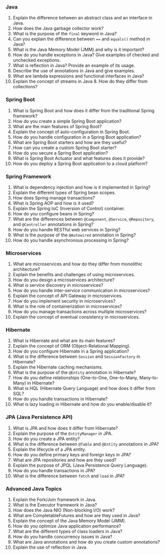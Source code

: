 ### Java
1. Explain the difference between an abstract class and an interface in Java.
2. How does the Java garbage collector work?
3. What is the purpose of the `final` keyword in Java?
4. Can you explain the difference between `==` and `equals()` method in Java?
5. What is the Java Memory Model (JMM) and why is it important?
6. How do you handle exceptions in Java? Give examples of checked and unchecked exceptions.
7. What is reflection in Java? Provide an example of its usage.
8. Describe the use of annotations in Java and give examples.
9. What are lambda expressions and functional interfaces in Java?
10. Explain the concept of streams in Java 8. How do they differ from collections?

### Spring Boot
1. What is Spring Boot and how does it differ from the traditional Spring framework?
2. How do you create a simple Spring Boot application?
3. What are the main features of Spring Boot?
4. Explain the concept of auto-configuration in Spring Boot.
5. How do you handle configuration in a Spring Boot application?
6. What are Spring Boot starters and how are they useful?
7. How can you create a custom Spring Boot starter?
8. How do you secure a Spring Boot application?
9. What is Spring Boot Actuator and what features does it provide?
10. How do you deploy a Spring Boot application to a cloud platform?

### Spring Framework
1. What is dependency injection and how is it implemented in Spring?
2. Explain the different types of Spring bean scopes.
3. How does Spring manage transactions?
4. What is Spring AOP and how is it used?
5. Explain the Spring IoC (Inversion of Control) container.
6. How do you configure beans in Spring?
7. What are the differences between `@Component`, `@Service`, `@Repository`, and `@Controller` annotations in Spring?
8. How do you handle RESTful web services in Spring?
9. What is the purpose of the `@Autowired` annotation in Spring?
10. How do you handle asynchronous processing in Spring?

### Microservices
1. What are microservices and how do they differ from monolithic architecture?
2. Explain the benefits and challenges of using microservices.
3. How do you design a microservices architecture?
4. What is service discovery in microservices?
5. How do you handle inter-service communication in microservices?
6. Explain the concept of API Gateway in microservices.
7. How do you implement security in microservices?
8. What is the role of containerization in microservices?
9. How do you manage transactions across multiple microservices?
10. Explain the concept of eventual consistency in microservices.

### Hibernate
1. What is Hibernate and what are its main features?
2. Explain the concept of ORM (Object-Relational Mapping).
3. How do you configure Hibernate in a Spring application?
4. What is the difference between `Session` and `SessionFactory` in Hibernate?
5. Explain the Hibernate caching mechanisms.
6. What is the purpose of the `@Entity` annotation in Hibernate?
7. How do you define relationships (One-to-One, One-to-Many, Many-to-Many) in Hibernate?
8. What is HQL (Hibernate Query Language) and how does it differ from SQL?
9. How do you handle transactions in Hibernate?
10. What is lazy loading in Hibernate and how do you enable/disable it?

### JPA (Java Persistence API)
1. What is JPA and how does it differ from Hibernate?
2. Explain the purpose of the `EntityManager` in JPA.
3. How do you create a JPA entity?
4. What is the difference between `@Table` and `@Entity` annotations in JPA?
5. Explain the lifecycle of a JPA entity.
6. How do you define primary keys and foreign keys in JPA?
7. What are JPA repositories and how are they used?
8. Explain the purpose of JPQL (Java Persistence Query Language).
9. How do you handle transactions in JPA?
10. What is the difference between `fetch` and `load` in JPA?

### Advanced Java Topics
1. Explain the Fork/Join framework in Java.
2. What is the Executor framework in Java?
3. How does the Java NIO (Non-blocking I/O) work?
4. What are CompletableFutures and how are they used in Java?
5. Explain the concept of the Java Memory Model (JMM).
6. How do you optimize Java application performance?
7. What are the different types of class loaders in Java?
8. How do you handle concurrency issues in Java?
9. What are Java annotations and how do you create custom annotations?
10. Explain the use of reflection in Java.
